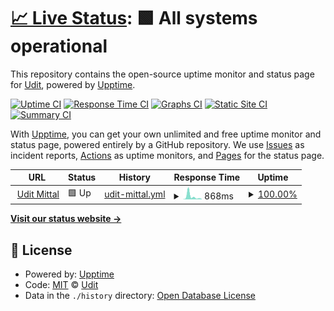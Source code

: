 # [📈 Live Status](https://udit-001.github.io/portfolio-status): <!--live status--> **🟩 All systems operational**

This repository contains the open-source uptime monitor and status page for [Udit](uditmittal.com), powered by [Upptime](https://github.com/upptime/upptime).

[![Uptime CI](https://github.com/udit-001/portfolio-status/workflows/Uptime%20CI/badge.svg)](https://github.com/udit-001/portfolio-status/actions?query=workflow%3A%22Uptime+CI%22)
[![Response Time CI](https://github.com/udit-001/portfolio-status/workflows/Response%20Time%20CI/badge.svg)](https://github.com/udit-001/portfolio-status/actions?query=workflow%3A%22Response+Time+CI%22)
[![Graphs CI](https://github.com/udit-001/portfolio-status/workflows/Graphs%20CI/badge.svg)](https://github.com/udit-001/portfolio-status/actions?query=workflow%3A%22Graphs+CI%22)
[![Static Site CI](https://github.com/udit-001/portfolio-status/workflows/Static%20Site%20CI/badge.svg)](https://github.com/udit-001/portfolio-status/actions?query=workflow%3A%22Static+Site+CI%22)
[![Summary CI](https://github.com/udit-001/portfolio-status/workflows/Summary%20CI/badge.svg)](https://github.com/udit-001/portfolio-status/actions?query=workflow%3A%22Summary+CI%22)

With [Upptime](https://upptime.js.org), you can get your own unlimited and free uptime monitor and status page, powered entirely by a GitHub repository. We use [Issues](https://github.com/udit-001/portfolio-status/issues) as incident reports, [Actions](https://github.com/udit-001/portfolio-status/actions) as uptime monitors, and [Pages](https://udit-001.github.io/portfolio-status) for the status page.

<!--start: status pages-->
<!-- This summary is generated by Upptime (https://github.com/upptime/upptime) -->
<!-- Do not edit this manually, your changes will be overwritten -->
<!-- prettier-ignore -->
| URL | Status | History | Response Time | Uptime |
| --- | ------ | ------- | ------------- | ------ |
| <img alt="" src="https://icons.duckduckgo.com/ip3/uditmittal.com.ico" height="13"> [Udit Mittal](https://uditmittal.com) | 🟩 Up | [udit-mittal.yml](https://github.com/udit-001/portfolio-status/commits/HEAD/history/udit-mittal.yml) | <details><summary><img alt="Response time graph" src="./graphs/udit-mittal/response-time-week.png" height="20"> 868ms</summary><br><a href="https://udit-001.github.io/portfolio-status/history/udit-mittal"><img alt="Response time 292" src="https://img.shields.io/endpoint?url=https%3A%2F%2Fraw.githubusercontent.com%2Fudit-001%2Fportfolio-status%2FHEAD%2Fapi%2Fudit-mittal%2Fresponse-time.json"></a><br><a href="https://udit-001.github.io/portfolio-status/history/udit-mittal"><img alt="24-hour response time 474" src="https://img.shields.io/endpoint?url=https%3A%2F%2Fraw.githubusercontent.com%2Fudit-001%2Fportfolio-status%2FHEAD%2Fapi%2Fudit-mittal%2Fresponse-time-day.json"></a><br><a href="https://udit-001.github.io/portfolio-status/history/udit-mittal"><img alt="7-day response time 868" src="https://img.shields.io/endpoint?url=https%3A%2F%2Fraw.githubusercontent.com%2Fudit-001%2Fportfolio-status%2FHEAD%2Fapi%2Fudit-mittal%2Fresponse-time-week.json"></a><br><a href="https://udit-001.github.io/portfolio-status/history/udit-mittal"><img alt="30-day response time 428" src="https://img.shields.io/endpoint?url=https%3A%2F%2Fraw.githubusercontent.com%2Fudit-001%2Fportfolio-status%2FHEAD%2Fapi%2Fudit-mittal%2Fresponse-time-month.json"></a><br><a href="https://udit-001.github.io/portfolio-status/history/udit-mittal"><img alt="1-year response time 328" src="https://img.shields.io/endpoint?url=https%3A%2F%2Fraw.githubusercontent.com%2Fudit-001%2Fportfolio-status%2FHEAD%2Fapi%2Fudit-mittal%2Fresponse-time-year.json"></a></details> | <details><summary><a href="https://udit-001.github.io/portfolio-status/history/udit-mittal">100.00%</a></summary><a href="https://udit-001.github.io/portfolio-status/history/udit-mittal"><img alt="All-time uptime 62.35%" src="https://img.shields.io/endpoint?url=https%3A%2F%2Fraw.githubusercontent.com%2Fudit-001%2Fportfolio-status%2FHEAD%2Fapi%2Fudit-mittal%2Fuptime.json"></a><br><a href="https://udit-001.github.io/portfolio-status/history/udit-mittal"><img alt="24-hour uptime 100.00%" src="https://img.shields.io/endpoint?url=https%3A%2F%2Fraw.githubusercontent.com%2Fudit-001%2Fportfolio-status%2FHEAD%2Fapi%2Fudit-mittal%2Fuptime-day.json"></a><br><a href="https://udit-001.github.io/portfolio-status/history/udit-mittal"><img alt="7-day uptime 100.00%" src="https://img.shields.io/endpoint?url=https%3A%2F%2Fraw.githubusercontent.com%2Fudit-001%2Fportfolio-status%2FHEAD%2Fapi%2Fudit-mittal%2Fuptime-week.json"></a><br><a href="https://udit-001.github.io/portfolio-status/history/udit-mittal"><img alt="30-day uptime 100.00%" src="https://img.shields.io/endpoint?url=https%3A%2F%2Fraw.githubusercontent.com%2Fudit-001%2Fportfolio-status%2FHEAD%2Fapi%2Fudit-mittal%2Fuptime-month.json"></a><br><a href="https://udit-001.github.io/portfolio-status/history/udit-mittal"><img alt="1-year uptime 73.39%" src="https://img.shields.io/endpoint?url=https%3A%2F%2Fraw.githubusercontent.com%2Fudit-001%2Fportfolio-status%2FHEAD%2Fapi%2Fudit-mittal%2Fuptime-year.json"></a></details>

<!--end: status pages-->

[**Visit our status website →**](https://udit-001.github.io/portfolio-status)

## 📄 License

- Powered by: [Upptime](https://github.com/upptime/upptime)
- Code: [MIT](./LICENSE) © [Udit](uditmittal.com)
- Data in the `./history` directory: [Open Database License](https://opendatacommons.org/licenses/odbl/1-0/)
